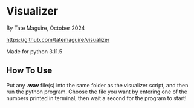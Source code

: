# Visualizer
By Tate Maguire, October 2024

https://github.com/tatemaguire/visualizer

Made for python 3.11.5

## How To Use
Put any **.wav** file(s) into the same folder as the visualizer script, and then run the python program. Choose the file you want by entering one of the numbers printed in terminal, then wait a second for the program to start!

